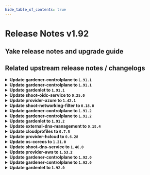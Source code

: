 ```yaml
---
hide_table_of_contents: true
---
```


# Release Notes v1.92

## Yake release notes and upgrade guide

## Related upstream release notes / changelogs


<details>
<summary><b>Update gardener-controlplane to <code>1.91.1</code></b></summary>

# [gardener/dependency-watchdog]

## 🏃 Others

- `[OPERATOR]` `dependency-watchdog-prober` now skips `Lease`s in the `kube-node-lease` namespace in case the corresponding `Node` does not exist (anymore). by @rfranzke [gardener/dependency-watchdog#108]

## Docker Images
- admission-controller: `europe-docker.pkg.dev/gardener-project/releases/gardener/admission-controller:v1.91.1`
- apiserver: `europe-docker.pkg.dev/gardener-project/releases/gardener/apiserver:v1.91.1`
- controller-manager: `europe-docker.pkg.dev/gardener-project/releases/gardener/controller-manager:v1.91.1`
- gardenlet: `europe-docker.pkg.dev/gardener-project/releases/gardener/gardenlet:v1.91.1`
- node-agent: `europe-docker.pkg.dev/gardener-project/releases/gardener/node-agent:v1.91.1`
- operator: `europe-docker.pkg.dev/gardener-project/releases/gardener/operator:v1.91.1`
- resource-manager: `europe-docker.pkg.dev/gardener-project/releases/gardener/resource-manager:v1.91.1`
- scheduler: `europe-docker.pkg.dev/gardener-project/releases/gardener/scheduler:v1.91.1`


</details>

<details>
<summary><b>Update gardener-controlplane to <code>1.91.1</code></b></summary>

# [gardener/dependency-watchdog]

## 🏃 Others

- `[OPERATOR]` `dependency-watchdog-prober` now skips `Lease`s in the `kube-node-lease` namespace in case the corresponding `Node` does not exist (anymore). by @rfranzke [gardener/dependency-watchdog#108]

## Docker Images
- admission-controller: `europe-docker.pkg.dev/gardener-project/releases/gardener/admission-controller:v1.91.1`
- apiserver: `europe-docker.pkg.dev/gardener-project/releases/gardener/apiserver:v1.91.1`
- controller-manager: `europe-docker.pkg.dev/gardener-project/releases/gardener/controller-manager:v1.91.1`
- gardenlet: `europe-docker.pkg.dev/gardener-project/releases/gardener/gardenlet:v1.91.1`
- node-agent: `europe-docker.pkg.dev/gardener-project/releases/gardener/node-agent:v1.91.1`
- operator: `europe-docker.pkg.dev/gardener-project/releases/gardener/operator:v1.91.1`
- resource-manager: `europe-docker.pkg.dev/gardener-project/releases/gardener/resource-manager:v1.91.1`
- scheduler: `europe-docker.pkg.dev/gardener-project/releases/gardener/scheduler:v1.91.1`


</details>

<details>
<summary><b>Update gardenlet to <code>1.91.1</code></b></summary>

# [gardener/dependency-watchdog]

## 🏃 Others

- `[OPERATOR]` `dependency-watchdog-prober` now skips `Lease`s in the `kube-node-lease` namespace in case the corresponding `Node` does not exist (anymore). by @rfranzke [gardener/dependency-watchdog#108]

## Docker Images
- admission-controller: `europe-docker.pkg.dev/gardener-project/releases/gardener/admission-controller:v1.91.1`
- apiserver: `europe-docker.pkg.dev/gardener-project/releases/gardener/apiserver:v1.91.1`
- controller-manager: `europe-docker.pkg.dev/gardener-project/releases/gardener/controller-manager:v1.91.1`
- gardenlet: `europe-docker.pkg.dev/gardener-project/releases/gardener/gardenlet:v1.91.1`
- node-agent: `europe-docker.pkg.dev/gardener-project/releases/gardener/node-agent:v1.91.1`
- operator: `europe-docker.pkg.dev/gardener-project/releases/gardener/operator:v1.91.1`
- resource-manager: `europe-docker.pkg.dev/gardener-project/releases/gardener/resource-manager:v1.91.1`
- scheduler: `europe-docker.pkg.dev/gardener-project/releases/gardener/scheduler:v1.91.1`


</details>

<details>
<summary><b>Update shoot-oidc-service to <code>0.25.0</code></b></summary>

# [gardener/gardener-extension-shoot-oidc-service]

## ⚠️ Breaking Changes

- `[OPERATOR]` `extension-shoot-oidc-service` no longer supports Shoots with Кubernetes version == 1.24. by @shafeeqes [#142]
# [gardener/oidc-webhook-authenticator]

## ⚠️ Breaking Changes

- `[OPERATOR]` :warning: OWA no longer delegates authentication and authorization to a `kube-apiserver`. It now only supports optional client certificate authentication which can be configured via the "--client-ca-file" flag. Paths that do require authentication can be skipped by setting the flag "--authentication-always-allow-paths". The same flags can be configured with the helm chart via `.Values.runtime.auth.clientCABundle` and `.Values.runtime.auth.authenticationAlwaysAllowPaths`. Operators should remove residuals of roles and rolebindings that were used to authorize OWA callers. by @dimityrmirchev [gardener/oidc-webhook-authenticator#148]
- `[OPERATOR]` Flags related to `kube-apiserver` authn/z delegation and `kube-apiserver` serving were removed.  by @dimityrmirchev [gardener/oidc-webhook-authenticator#148]
## 🏃 Others

- `[DEPENDENCY]` OWA is now built using go version 1.22.1. by @dimityrmirchev [gardener/oidc-webhook-authenticator#151]

## Docker Images
- gardener-extension-shoot-oidc-service: `europe-docker.pkg.dev/gardener-project/releases/gardener/extensions/shoot-oidc-service:v0.25.0`


</details>

<details>
<summary><b>Update provider-azure to <code>1.42.1</code></b></summary>

# [gardener/gardener-extension-provider-azure]

## ⚠️ Breaking Changes

- `[USER]` Extend the user of deprecated topology labels until `<=v1.29`. Azure clusters upgrading to v1.30 should make sure to have migrated away from the deprecated [topology labels](failure-domain.beta.kubernetes.io/zone). See https://github.com/kubernetes-sigs/cloud-provider-azure/issues/2453 for more details. by @kon-angelo [#813]
## 🏃 Others

- `[OPERATOR]` Fix an issue where the vnet name was not correctly calculated in status by @kon-angelo [#812]

## Docker Images
- gardener-extension-admission-azure: `europe-docker.pkg.dev/gardener-project/releases/gardener/extensions/admission-azure:v1.42.1`
- gardener-extension-provider-azure: `europe-docker.pkg.dev/gardener-project/releases/gardener/extensions/provider-azure:v1.42.1`


</details>

<details>
<summary><b>Update shoot-networking-filter to <code>0.18.0</code></b></summary>

# [gardener/gardener-extension-shoot-networking-filter]

## ⚠️ Breaking Changes

- `[OPERATOR]` `extension-shoot-networking-filter` no longer supports Shoots with Кubernetes version == 1.24. by @shafeeqes [#112]
## 🏃 Others

- `[OPERATOR]` Bumps golang from 1.22.0 to 1.22.1. by @dependabot[bot] [#124]
- `[OPERATOR]` Bumps github.com/gardener/gardener from 1.89.0 to 1.90.0. by @dependabot[bot] [#125]
- `[OPERATOR]` Bumps github.com/gardener/gardener from 1.88.0 to 1.89.0. by @dependabot[bot] [#122]
- `[OPERATOR]` Bumps github.com/gardener/gardener from 1.90.0 to 1.91.0. by @dependabot[bot] [#129]

## Docker Images
- gardener-extension-shoot-networking-filter: `europe-docker.pkg.dev/gardener-project/releases/gardener/extensions/shoot-networking-filter:v0.18.0`
- gardener-runtime-networking-filter: `europe-docker.pkg.dev/gardener-project/releases/gardener/extensions/runtime-networking-filter:v0.18.0`


</details>

<details>
<summary><b>Update gardener-controlplane to <code>1.91.2</code></b></summary>

# [gardener/gardener]

## 🐛 Bug Fixes

- `[OPERATOR]` Fix bug where dependency watchdog is missing permissions to read nodes in the shoot clusters. by @vpnachev [#9503]

## Docker Images
- admission-controller: `europe-docker.pkg.dev/gardener-project/releases/gardener/admission-controller:v1.91.2`
- apiserver: `europe-docker.pkg.dev/gardener-project/releases/gardener/apiserver:v1.91.2`
- controller-manager: `europe-docker.pkg.dev/gardener-project/releases/gardener/controller-manager:v1.91.2`
- gardenlet: `europe-docker.pkg.dev/gardener-project/releases/gardener/gardenlet:v1.91.2`
- node-agent: `europe-docker.pkg.dev/gardener-project/releases/gardener/node-agent:v1.91.2`
- operator: `europe-docker.pkg.dev/gardener-project/releases/gardener/operator:v1.91.2`
- resource-manager: `europe-docker.pkg.dev/gardener-project/releases/gardener/resource-manager:v1.91.2`
- scheduler: `europe-docker.pkg.dev/gardener-project/releases/gardener/scheduler:v1.91.2`


</details>

<details>
<summary><b>Update gardener-controlplane to <code>1.91.2</code></b></summary>

# [gardener/gardener]

## 🐛 Bug Fixes

- `[OPERATOR]` Fix bug where dependency watchdog is missing permissions to read nodes in the shoot clusters. by @vpnachev [#9503]

## Docker Images
- admission-controller: `europe-docker.pkg.dev/gardener-project/releases/gardener/admission-controller:v1.91.2`
- apiserver: `europe-docker.pkg.dev/gardener-project/releases/gardener/apiserver:v1.91.2`
- controller-manager: `europe-docker.pkg.dev/gardener-project/releases/gardener/controller-manager:v1.91.2`
- gardenlet: `europe-docker.pkg.dev/gardener-project/releases/gardener/gardenlet:v1.91.2`
- node-agent: `europe-docker.pkg.dev/gardener-project/releases/gardener/node-agent:v1.91.2`
- operator: `europe-docker.pkg.dev/gardener-project/releases/gardener/operator:v1.91.2`
- resource-manager: `europe-docker.pkg.dev/gardener-project/releases/gardener/resource-manager:v1.91.2`
- scheduler: `europe-docker.pkg.dev/gardener-project/releases/gardener/scheduler:v1.91.2`


</details>

<details>
<summary><b>Update gardenlet to <code>1.91.2</code></b></summary>

# [gardener/gardener]

## 🐛 Bug Fixes

- `[OPERATOR]` Fix bug where dependency watchdog is missing permissions to read nodes in the shoot clusters. by @vpnachev [#9503]

## Docker Images
- admission-controller: `europe-docker.pkg.dev/gardener-project/releases/gardener/admission-controller:v1.91.2`
- apiserver: `europe-docker.pkg.dev/gardener-project/releases/gardener/apiserver:v1.91.2`
- controller-manager: `europe-docker.pkg.dev/gardener-project/releases/gardener/controller-manager:v1.91.2`
- gardenlet: `europe-docker.pkg.dev/gardener-project/releases/gardener/gardenlet:v1.91.2`
- node-agent: `europe-docker.pkg.dev/gardener-project/releases/gardener/node-agent:v1.91.2`
- operator: `europe-docker.pkg.dev/gardener-project/releases/gardener/operator:v1.91.2`
- resource-manager: `europe-docker.pkg.dev/gardener-project/releases/gardener/resource-manager:v1.91.2`
- scheduler: `europe-docker.pkg.dev/gardener-project/releases/gardener/scheduler:v1.91.2`


</details>

<details>
<summary><b>Update external-dns-management to <code>0.18.4</code></b></summary>

# [gardener/external-dns-management]

## 🐛 Bug Fixes

- `[USER]` Fix panic if source object referenced by a DNSAnnotation object has no annotations in its metadata. by @MartinWeindel [#363]
## 📖 Documentation

- `[USER]` Revised Cloudflare External DNS Management document to no longer recommend base64 encoding of the token in the secret. by @SeanKilleen [#361]

## Docker Images
- dns-controller-manager: `europe-docker.pkg.dev/gardener-project/releases/dns-controller-manager:v0.18.4`


</details>

<details>
<summary><b>Update cloudprofiles to <code>0.7.5</code></b></summary>

**Full Changelog**: https://github.com/gardener-community/cloudprofiles/compare/0.7.4...0.7.5

</details>

<details>
<summary><b>Update provider-hcloud to <code>0.6.28</code></b></summary>

# [gardener-extension-provider-hcloud] v0.6.28

</details>

<details>
<summary><b>Update os-coreos to <code>1.21.0</code></b></summary>

# [gardener/gardener-extension-os-coreos]

## ✨ New Features

- `[OPERATOR]` The extension now supports Flatcar >= 3815.2.0 by @MichaelEischer [#93]

## Docker Images
- gardener-extension-os-coreos: `europe-docker.pkg.dev/gardener-project/releases/extensions/os-coreos:v1.21.0`


</details>

<details>
<summary><b>Update shoot-dns-service to <code>1.46.0</code></b></summary>

# [gardener/gardener-extension-shoot-dns-service]

## ⚠️ Breaking Changes

- `[OPERATOR]` `extension-shoot-dns-service` no longer supports Shoots with Кubernetes version == 1.24. by @shafeeqes [#276]
## 🏃 Others

- `[OPERATOR]` Bumps golang from 1.22.0 to 1.22.1. by @dependabot[bot] [#304]
- `[OPERATOR]` Bumps golang from 1.22.1 to 1.22.2. by @dependabot[bot] [#317]
- `[OPERATOR]` Add Gardener error codes on DNS deletion and "no domain matching" errors. by @MartinWeindel [#303]
- `[OPERATOR]` Bumps github.com/gardener/gardener from 1.90.0 to 1.91.0. by @dependabot[bot] [#311]
- `[OPERATOR]` An issue caused the test execution to fail due to outdated go version in the TestDefinition is now fixed. by @ialidzhikov [#302]
- `[OPERATOR]` Bumps github.com/gardener/gardener from 1.89.0 to 1.90.0. by @dependabot[bot] [#306]
- `[USER]` Allow DNS provider type `rfc2136` by @MartinWeindel [#313]
# [gardener/external-dns-management]

## 🐛 Bug Fixes

- `[USER]` Fix panic if source object referenced by a DNSAnnotation object has no annotations in its metadata. by @MartinWeindel [gardener/external-dns-management#363]
## 📖 Documentation

- `[USER]` Revised Cloudflare External DNS Management document to no longer recommend base64 encoding of the token in the secret. by @SeanKilleen [gardener/external-dns-management#361]

## Docker Images
- gardener-extension-admission-shoot-dns-service: `europe-docker.pkg.dev/gardener-project/releases/gardener/extensions/admission-shoot-dns-service:v1.46.0`
- gardener-extension-shoot-dns-service: `europe-docker.pkg.dev/gardener-project/releases/gardener/extensions/shoot-dns-service:v1.46.0`


</details>

<details>
<summary><b>Update provider-aws to <code>1.53.2</code></b></summary>

# [gardener/gardener-extension-provider-aws]

## 📰 Noteworthy

- `[OPERATOR]` It is assumed that `gardenlet`'s `UseGardenerNodeAgent` is turned on by default if the feature gate is not explicitly set. Hence, make sure to use at least Gardener `v1.82` when using this extension version. by @oliver-goetz [#914]

## Docker Images
- gardener-extension-admission-aws: `europe-docker.pkg.dev/gardener-project/releases/gardener/extensions/admission-aws:v1.53.2`
- gardener-extension-provider-aws: `europe-docker.pkg.dev/gardener-project/releases/gardener/extensions/provider-aws:v1.53.2`


</details>

<details>
<summary><b>Update gardener-controlplane to <code>1.92.0</code></b></summary>

# [gardener/gardener]

## ⚠️ Breaking Changes

- `[OPERATOR]` The deprecated `.spec.runtimeCluster.ingress.domain` field has been dropped from the `Garden` API. Make use of `.spec.runtimeCluster.ingress.domains`. by @ScheererJ [#9447]
- `[OPERATOR]` Graduated `MachineControllerManagerDeployment` feature gate was removed. by @ScheererJ [#9450]
- `[OPERATOR]` The graduated `APIServerFastRollout` feature gate has been dropped. by @rfranzke [#9478]
- `[OPERATOR]` The graduated `UseGardenerNodeAgent` feature gate has been dropped. Before upgrading to this Gardener version, make sure to have up-to-date OS extensions installed on your landscape: `os-gardenlinux@v0.24+`, `os-ubuntu@v1.25+`, `os-suse-chost@v1.25+`, `os-coreos@v1.20+`, `os-metal@v0.8+`, `provider-aws@v1.53.2+`. by @rfranzke [#9477]
- `[USER]` The specification of additional, non-primary DNS providers was deprecated and will be discontinued in a future release. If you need additional DNS providers for your shoot workload, please use the provider config for the respective DNS extension. by @timuthy [#9471]
- `[DEVELOPER]` The deprecated `oscommon` package has been removed. by @rfranzke [#9477]
## 📰 Noteworthy

- `[DEVELOPER]` Admission controllers of provider extensions should be adjusted to accommodate NamespacedCloudProfiles by @benedictweis [#9440]
- `[DEVELOPER]` The following fields in the`extensions.gardener.cloud/v1alpha1.OperatingSystemConfig` API have been deprecated and will be removed in a future version: `.spec.reloadConfigFilePath`, `.status.command`, `.status.units`, `.status.files`. by @rfranzke [#9477]
- `[OPERATOR]` Secret `openvpn-diffie-hellman-key` in the `garden` namespace containing the Diffie-Hellmann key can be deleted from landscapes as it is no longer needed. by @ary1992 [#9386]
- `[OPERATOR]` resource-manager's secret reconciler that removed `resources.gardener.cloud/gardener-resource-manager` finalizer has been removed. by @Kostov6 [#9490]
## ✨ New Features

- `[DEVELOPER]` A new extension lifecycle strategy `reconcile: AfterWorker` is now available for Extensions to use in their `ControllerRegistration`. by @maboehm [#9472]
## 🐛 Bug Fixes

- `[DEVELOPER]` provider-local: An issue causing the backup directory not to be deleted after successful control plane migration is now fixed. by @Kostov6 [#9182]
- `[DEVELOPER]` An issue was fixed that caused `make verify` to fail because of `logcheck` build issues. by @timuthy [#9458]
- `[OPERATOR]` Restarting systemd units by annotating the node now works without specifying the `.service` suffix in unit names. by @oliver-goetz [#9459]
## 🏃 Others

- `[OPERATOR]` Images for local development should now be properly rebuilt, if changes are made only to files in the `main` packages under `./cmd/...` directories.  by @plkokanov [#9496]
- `[OPERATOR]` During the `restore` phase of control plane migration of HA shoots, the shoot's `kube-apiserver` is deployed immediately after one replica is ready for each of the events and main `etcd`s. The event and main `etcd`s are scaled up to 3 replicas (the current default for HA shoots) after the `kube-apiserver` is deployed and ready. This should greatly reduce the downtime during control plane migration of HA shoots. by @plkokanov [#9462]
- `[OPERATOR]` A service is added for the shoot cluster's kube-system/node-problem-detector daemonset by @istvanballok [#9483]
- `[OPERATOR]` Secret `vpn-seed-server-dh` will no longer be created as [gardener/vpn2](https://github.com/gardener/vpn2) release `v0.23.0` removed the need for supplying the vpn server with `Diffie–Hellman` parameters. by @ary1992 [#9386]
- `[OPERATOR]` The `Data Transfer` graph from the `Istio Mesh Dashboard` in the seed `plutono` now uses `rate` when displaying the `istio_tcp_received_bytes_total` and `istio_tcp_sent_bytes_total` metrics. by @plkokanov [#9495]
- `[OPERATOR]` Correct NodeNotHealthy filtering query to use `v1beta1constants.TaintNodeCriticalComponentsNotReady` by @adenitiu [#9470]
- `[DEVELOPER]` New `consistOf` and `contain` Gomega matchers for `ManagedResource`s were added. Tests can concisely check for expected objects a `ManagedResource` is responsible for. by @timuthy [#9421]
## 📖 Documentation

- `[DEVELOPER]` Add `yq` as a local setup prerequisite. by @marc1404 [#9510]

## Docker Images
- admission-controller: `europe-docker.pkg.dev/gardener-project/releases/gardener/admission-controller:v1.92.0`
- apiserver: `europe-docker.pkg.dev/gardener-project/releases/gardener/apiserver:v1.92.0`
- controller-manager: `europe-docker.pkg.dev/gardener-project/releases/gardener/controller-manager:v1.92.0`
- gardenlet: `europe-docker.pkg.dev/gardener-project/releases/gardener/gardenlet:v1.92.0`
- node-agent: `europe-docker.pkg.dev/gardener-project/releases/gardener/node-agent:v1.92.0`
- operator: `europe-docker.pkg.dev/gardener-project/releases/gardener/operator:v1.92.0`
- resource-manager: `europe-docker.pkg.dev/gardener-project/releases/gardener/resource-manager:v1.92.0`
- scheduler: `europe-docker.pkg.dev/gardener-project/releases/gardener/scheduler:v1.92.0`


</details>

<details>
<summary><b>Update gardener-controlplane to <code>1.92.0</code></b></summary>

# [gardener/gardener]

## ⚠️ Breaking Changes

- `[OPERATOR]` The deprecated `.spec.runtimeCluster.ingress.domain` field has been dropped from the `Garden` API. Make use of `.spec.runtimeCluster.ingress.domains`. by @ScheererJ [#9447]
- `[OPERATOR]` Graduated `MachineControllerManagerDeployment` feature gate was removed. by @ScheererJ [#9450]
- `[OPERATOR]` The graduated `APIServerFastRollout` feature gate has been dropped. by @rfranzke [#9478]
- `[OPERATOR]` The graduated `UseGardenerNodeAgent` feature gate has been dropped. Before upgrading to this Gardener version, make sure to have up-to-date OS extensions installed on your landscape: `os-gardenlinux@v0.24+`, `os-ubuntu@v1.25+`, `os-suse-chost@v1.25+`, `os-coreos@v1.20+`, `os-metal@v0.8+`, `provider-aws@v1.53.2+`. by @rfranzke [#9477]
- `[USER]` The specification of additional, non-primary DNS providers was deprecated and will be discontinued in a future release. If you need additional DNS providers for your shoot workload, please use the provider config for the respective DNS extension. by @timuthy [#9471]
- `[DEVELOPER]` The deprecated `oscommon` package has been removed. by @rfranzke [#9477]
## 📰 Noteworthy

- `[DEVELOPER]` Admission controllers of provider extensions should be adjusted to accommodate NamespacedCloudProfiles by @benedictweis [#9440]
- `[DEVELOPER]` The following fields in the`extensions.gardener.cloud/v1alpha1.OperatingSystemConfig` API have been deprecated and will be removed in a future version: `.spec.reloadConfigFilePath`, `.status.command`, `.status.units`, `.status.files`. by @rfranzke [#9477]
- `[OPERATOR]` Secret `openvpn-diffie-hellman-key` in the `garden` namespace containing the Diffie-Hellmann key can be deleted from landscapes as it is no longer needed. by @ary1992 [#9386]
- `[OPERATOR]` resource-manager's secret reconciler that removed `resources.gardener.cloud/gardener-resource-manager` finalizer has been removed. by @Kostov6 [#9490]
## ✨ New Features

- `[DEVELOPER]` A new extension lifecycle strategy `reconcile: AfterWorker` is now available for Extensions to use in their `ControllerRegistration`. by @maboehm [#9472]
## 🐛 Bug Fixes

- `[DEVELOPER]` provider-local: An issue causing the backup directory not to be deleted after successful control plane migration is now fixed. by @Kostov6 [#9182]
- `[DEVELOPER]` An issue was fixed that caused `make verify` to fail because of `logcheck` build issues. by @timuthy [#9458]
- `[OPERATOR]` Restarting systemd units by annotating the node now works without specifying the `.service` suffix in unit names. by @oliver-goetz [#9459]
## 🏃 Others

- `[OPERATOR]` Images for local development should now be properly rebuilt, if changes are made only to files in the `main` packages under `./cmd/...` directories.  by @plkokanov [#9496]
- `[OPERATOR]` During the `restore` phase of control plane migration of HA shoots, the shoot's `kube-apiserver` is deployed immediately after one replica is ready for each of the events and main `etcd`s. The event and main `etcd`s are scaled up to 3 replicas (the current default for HA shoots) after the `kube-apiserver` is deployed and ready. This should greatly reduce the downtime during control plane migration of HA shoots. by @plkokanov [#9462]
- `[OPERATOR]` A service is added for the shoot cluster's kube-system/node-problem-detector daemonset by @istvanballok [#9483]
- `[OPERATOR]` Secret `vpn-seed-server-dh` will no longer be created as [gardener/vpn2](https://github.com/gardener/vpn2) release `v0.23.0` removed the need for supplying the vpn server with `Diffie–Hellman` parameters. by @ary1992 [#9386]
- `[OPERATOR]` The `Data Transfer` graph from the `Istio Mesh Dashboard` in the seed `plutono` now uses `rate` when displaying the `istio_tcp_received_bytes_total` and `istio_tcp_sent_bytes_total` metrics. by @plkokanov [#9495]
- `[OPERATOR]` Correct NodeNotHealthy filtering query to use `v1beta1constants.TaintNodeCriticalComponentsNotReady` by @adenitiu [#9470]
- `[DEVELOPER]` New `consistOf` and `contain` Gomega matchers for `ManagedResource`s were added. Tests can concisely check for expected objects a `ManagedResource` is responsible for. by @timuthy [#9421]
## 📖 Documentation

- `[DEVELOPER]` Add `yq` as a local setup prerequisite. by @marc1404 [#9510]

## Docker Images
- admission-controller: `europe-docker.pkg.dev/gardener-project/releases/gardener/admission-controller:v1.92.0`
- apiserver: `europe-docker.pkg.dev/gardener-project/releases/gardener/apiserver:v1.92.0`
- controller-manager: `europe-docker.pkg.dev/gardener-project/releases/gardener/controller-manager:v1.92.0`
- gardenlet: `europe-docker.pkg.dev/gardener-project/releases/gardener/gardenlet:v1.92.0`
- node-agent: `europe-docker.pkg.dev/gardener-project/releases/gardener/node-agent:v1.92.0`
- operator: `europe-docker.pkg.dev/gardener-project/releases/gardener/operator:v1.92.0`
- resource-manager: `europe-docker.pkg.dev/gardener-project/releases/gardener/resource-manager:v1.92.0`
- scheduler: `europe-docker.pkg.dev/gardener-project/releases/gardener/scheduler:v1.92.0`


</details>

<details>
<summary><b>Update gardenlet to <code>1.92.0</code></b></summary>

# [gardener/gardener]

## ⚠️ Breaking Changes

- `[OPERATOR]` The deprecated `.spec.runtimeCluster.ingress.domain` field has been dropped from the `Garden` API. Make use of `.spec.runtimeCluster.ingress.domains`. by @ScheererJ [#9447]
- `[OPERATOR]` Graduated `MachineControllerManagerDeployment` feature gate was removed. by @ScheererJ [#9450]
- `[OPERATOR]` The graduated `APIServerFastRollout` feature gate has been dropped. by @rfranzke [#9478]
- `[OPERATOR]` The graduated `UseGardenerNodeAgent` feature gate has been dropped. Before upgrading to this Gardener version, make sure to have up-to-date OS extensions installed on your landscape: `os-gardenlinux@v0.24+`, `os-ubuntu@v1.25+`, `os-suse-chost@v1.25+`, `os-coreos@v1.20+`, `os-metal@v0.8+`, `provider-aws@v1.53.2+`. by @rfranzke [#9477]
- `[USER]` The specification of additional, non-primary DNS providers was deprecated and will be discontinued in a future release. If you need additional DNS providers for your shoot workload, please use the provider config for the respective DNS extension. by @timuthy [#9471]
- `[DEVELOPER]` The deprecated `oscommon` package has been removed. by @rfranzke [#9477]
## 📰 Noteworthy

- `[DEVELOPER]` Admission controllers of provider extensions should be adjusted to accommodate NamespacedCloudProfiles by @benedictweis [#9440]
- `[DEVELOPER]` The following fields in the`extensions.gardener.cloud/v1alpha1.OperatingSystemConfig` API have been deprecated and will be removed in a future version: `.spec.reloadConfigFilePath`, `.status.command`, `.status.units`, `.status.files`. by @rfranzke [#9477]
- `[OPERATOR]` Secret `openvpn-diffie-hellman-key` in the `garden` namespace containing the Diffie-Hellmann key can be deleted from landscapes as it is no longer needed. by @ary1992 [#9386]
- `[OPERATOR]` resource-manager's secret reconciler that removed `resources.gardener.cloud/gardener-resource-manager` finalizer has been removed. by @Kostov6 [#9490]
## ✨ New Features

- `[DEVELOPER]` A new extension lifecycle strategy `reconcile: AfterWorker` is now available for Extensions to use in their `ControllerRegistration`. by @maboehm [#9472]
## 🐛 Bug Fixes

- `[DEVELOPER]` provider-local: An issue causing the backup directory not to be deleted after successful control plane migration is now fixed. by @Kostov6 [#9182]
- `[DEVELOPER]` An issue was fixed that caused `make verify` to fail because of `logcheck` build issues. by @timuthy [#9458]
- `[OPERATOR]` Restarting systemd units by annotating the node now works without specifying the `.service` suffix in unit names. by @oliver-goetz [#9459]
## 🏃 Others

- `[OPERATOR]` Images for local development should now be properly rebuilt, if changes are made only to files in the `main` packages under `./cmd/...` directories.  by @plkokanov [#9496]
- `[OPERATOR]` During the `restore` phase of control plane migration of HA shoots, the shoot's `kube-apiserver` is deployed immediately after one replica is ready for each of the events and main `etcd`s. The event and main `etcd`s are scaled up to 3 replicas (the current default for HA shoots) after the `kube-apiserver` is deployed and ready. This should greatly reduce the downtime during control plane migration of HA shoots. by @plkokanov [#9462]
- `[OPERATOR]` A service is added for the shoot cluster's kube-system/node-problem-detector daemonset by @istvanballok [#9483]
- `[OPERATOR]` Secret `vpn-seed-server-dh` will no longer be created as [gardener/vpn2](https://github.com/gardener/vpn2) release `v0.23.0` removed the need for supplying the vpn server with `Diffie–Hellman` parameters. by @ary1992 [#9386]
- `[OPERATOR]` The `Data Transfer` graph from the `Istio Mesh Dashboard` in the seed `plutono` now uses `rate` when displaying the `istio_tcp_received_bytes_total` and `istio_tcp_sent_bytes_total` metrics. by @plkokanov [#9495]
- `[OPERATOR]` Correct NodeNotHealthy filtering query to use `v1beta1constants.TaintNodeCriticalComponentsNotReady` by @adenitiu [#9470]
- `[DEVELOPER]` New `consistOf` and `contain` Gomega matchers for `ManagedResource`s were added. Tests can concisely check for expected objects a `ManagedResource` is responsible for. by @timuthy [#9421]
## 📖 Documentation

- `[DEVELOPER]` Add `yq` as a local setup prerequisite. by @marc1404 [#9510]

## Docker Images
- admission-controller: `europe-docker.pkg.dev/gardener-project/releases/gardener/admission-controller:v1.92.0`
- apiserver: `europe-docker.pkg.dev/gardener-project/releases/gardener/apiserver:v1.92.0`
- controller-manager: `europe-docker.pkg.dev/gardener-project/releases/gardener/controller-manager:v1.92.0`
- gardenlet: `europe-docker.pkg.dev/gardener-project/releases/gardener/gardenlet:v1.92.0`
- node-agent: `europe-docker.pkg.dev/gardener-project/releases/gardener/node-agent:v1.92.0`
- operator: `europe-docker.pkg.dev/gardener-project/releases/gardener/operator:v1.92.0`
- resource-manager: `europe-docker.pkg.dev/gardener-project/releases/gardener/resource-manager:v1.92.0`
- scheduler: `europe-docker.pkg.dev/gardener-project/releases/gardener/scheduler:v1.92.0`


</details>
